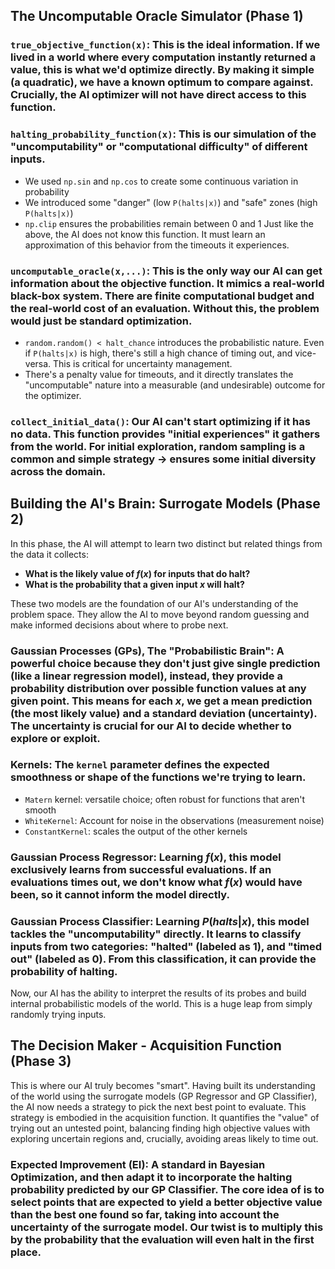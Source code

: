 ## The Uncomputable Oracle Simulator (Phase 1)

### `true_objective_function(x)`: This is the ideal information. If we lived in a world where every computation instantly returned a value, this is what we'd optimize directly. By making it simple (a quadratic), we have a known optimum to compare against. Crucially, the AI optimizer will not have direct access to this function. 

### `halting_probability_function(x)`: This is our simulation of the "uncomputability" or "computational difficulty" of different inputs. 
- We used `np.sin` and `np.cos` to create some continuous variation in probability
- We introduced some "danger" (low `P(halts|x)`) and "safe" zones (high `P(halts|x)`)
- `np.clip` ensures the probabilities remain between 0 and 1
Just like the above, the AI does not know this function. It must learn an approximation of this behavior from the timeouts it experiences.

### `uncomputable_oracle(x,...)`: This is the only way our AI can get information about the objective function. It mimics a real-world black-box system. There are finite computational budget and the real-world cost of an evaluation. Without this, the problem would just be standard optimization. 
- `random.random() < halt_chance` introduces the probabilistic nature. Even if `P(halts|x)` is high, there's still a high chance of timing out, and vice-versa. This is critical for uncertainty management.
- There's a penalty value for timeouts, and it directly translates the "uncomputable" nature into a measurable (and undesirable) outcome for the optimizer.

### `collect_initial_data()`: Our AI can't start optimizing if it has no data. This function provides "initial experiences" it gathers from the world. For initial exploration, random sampling is a common and simple strategy -> ensures some initial diversity across the domain.

## Building the AI's Brain: Surrogate Models (Phase 2)
In this phase, the AI will attempt to learn two distinct but related things from the data it collects:
- **What is the likely value of $f(x)$ for inputs that do halt?**
- **What is the probability that a given input $x$ will halt?**

These two models are the foundation of our AI's understanding of the problem space. They allow the AI to move beyond random guessing and make informed decisions about where to probe next.

### **Gaussian Processes (GPs), The "Probabilistic Brain"**: A powerful choice because they don't just give single prediction (like a linear regression model), instead, they provide a probability distribution over possible  function values at any given point. This means for each $x$, we get a mean prediction (the most likely value) and a standard deviation (uncertainty). The uncertainty is crucial for our AI to decide  whether to explore or exploit.

### **Kernels**: The `kernel` parameter defines the expected smoothness or shape of the functions we're trying to learn.
- `Matern` kernel: versatile choice; often robust for functions that aren't smooth
- `WhiteKernel`: Account for noise in the observations (measurement noise)
- `ConstantKernel`: scales the output of the other kernels

### **Gaussian Process Regressor**: Learning $f(x)$, this model exclusively learns from successful evaluations. If an evaluations times out, we don't know what $f(x)$  would have been, so it cannot inform the model directly.

### **Gaussian Process Classifier**: Learning $P(halts|x)$, this model tackles the "uncomputability" directly. It learns to classify inputs from two categories: "halted" (labeled as 1), and "timed out" (labeled as 0). From this classification, it can provide the probability of halting.

Now, our AI has the ability to interpret the results of its probes and build internal probabilistic models of the world. This is a huge leap from simply randomly trying inputs. 

## The Decision Maker - Acquisition Function (Phase 3)
This is where our AI truly becomes "smart". Having built its understanding of the world using the surrogate models (GP Regressor and GP Classifier), the AI now needs a strategy to pick the next best point to evaluate. This strategy is embodied in the acquisition function. It quantifies the "value" of trying out an untested point, balancing finding high objective values with exploring uncertain regions and, crucially, avoiding areas likely to time out.

### Expected Improvement (EI): A standard in Bayesian Optimization, and then adapt it to incorporate the halting probability predicted by our GP Classifier. The core idea of is to select points that are expected to yield a better objective value than the best one found so far, taking into account the uncertainty of the surrogate model. Our twist is to multiply this by the probability that the evaluation will even halt in the first place.